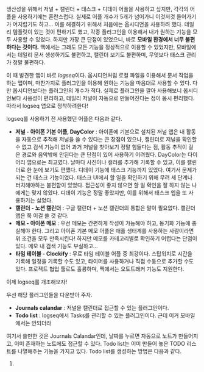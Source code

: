 생산성을 위해서 저널 + 캘린더 + 태스크 + 디데이 어플을 사용하고 싶지만, 각각의 어플을 사용하기에는 혼란스럽다. 실제로 어플 개수가 5개가 넘어가니 이것저것 들어가기가 어지럽기도 하고... 이를 해결하기 위해서 처음에는 옵시디언을 사용하려 했다. 데일리 템플릿이 있는 것이 편하기도 했고, 각종 플러그인을 이용해서 내가 원하는 기능을 모두 사용할 수 있었다. 하지만 가장 큰 단점이 있었으니, 바로 **모바일 환경에서 너무 불편하다는 것이다.** 맥에서는 그래도 모든 기능을 정상적으로 이용할 수 있었지만, 모바일에서는 데일리 문서 생성하기도 불편하고, 캘린더 보기도 불편하며, 무엇보다 태스크 관리가 정말 불편하다.

이 때 발견한 앱이 바로 *logseq*이다. 옵시디언처럼 로컬 파일을 이용해서 문서 작업을 하는 앱이며, 마찬가지로 플러그인을 이용해 원하는 기능을 마음대로 사용할 수 있다. 다만 옵시디언보다는 플러그인의 개수가 적다. 실제로 플러그인을 깔아 사용해보니 옵시디언보다 사용성이 편리하고, 데일리 저널이 자동으로 만들어진다는 점이 몹시 편리했다. 따라서 logseq 앱으로 정착하려한다!

logseq를 사용하기 전 사용했던 어플은 다음과 같다.
- **저널 - 아이폰 기본 어플, DayColor** : 아이폰에 기본으로 설치된 저널 앱은 내 활동을 자동으로 추적해 저널을 쓸 수 있다는 큰 장점이 있으나, 캘린더로 저널을 확인할 수 없고 검색 기능이 없어 과거 저널을 찾아보기 정말 힘들다는 점, 활동 추적이 걸은 경로와 음악밖에 안된다는 큰 단점이 있어 사용하기 어려웠다. DayColor는 다이어리 앱으로는 최고였다. 날마다 사진이나 컬러를 추가해 기록할 수 있고, 이를 캘린더로 한 눈에 보기도 편했다. 디데이 기능에 태스크 기능까지 있었다. 여기서 문제가 되는 건 태스크 기능이었다. 태스크 UI에서 할 일을 확인하기 위해 무려 세 단계나 터치해야하는 불편함이 있었다. 접근성이 좋지 않으면 할 일 확인을 잘 하지 않는 나에게는 맞지 않았다. 디데이 기능은 정말 좋았지만, 이를 위해서 태스크 엡을 또 사용하기는 싫었다.
- **캘린더 - 노션 캘린더** : 구글 캘린더 + 노션 캘린더의 통합은 말이 필요없다. 캘린더 앱은 쭉 이걸 쓸 것 같다. 
- **메모 - 아이폰 메모** : 우선 메모는 간편하게 작성이 가능해야 하고, 동기화 기능에 충실해야 한다. 그리고 아이폰 기본 메모 어플은 애플 생태계를 사용하는 사람이라면 위 조건을 모두 만족시킨다! 하지만 메모를 카테고리별로 확인하기 어렵다는 단점이 있다. 메모 내 검색 기능도 부실하고...
- **타임 테이블 - Clockify** : 무료 타임 테이블 어플 중 최강이다. 스탑워치로 시간을 기록해 일정을 기록할 수도 있고, 타이머를 사용하거나 직접 수동으로 추가할 수도 있다. 프로젝트 협업 툴로도 훌륭하며, 맥에서는 오토트래커 기능도 지원한다. 

이제 logseq를 개조해보자!

우선 해당 플러그인들을 다운받아 주자.
- **Journals calandar** : 저널을 캘린더로 접근할 수 있는 플러그인이다.
- **Todo list** : logseq에서 Tasks를 관리할 수 있는 플러그인이다. 근데 이거 모바일에서는 안되더라

여기서 쓸만한 것은 Journals Calandar인데, 날짜를 누르면 자동으로 노트가 만들어지고, 이미 존재하는 노트에도 접근할 수 있다. Todo list는 이미 만들어 놓은 TODO 리스트를 나열해주는 기능을 가지고 있다. Todo list를 생성하는 방법은 다음과 같다.

1. 